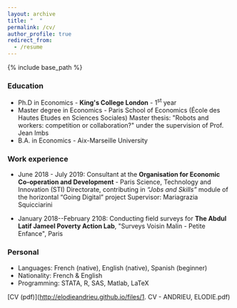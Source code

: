 ```yaml
---
layout: archive
title: "  "
permalink: /cv/
author_profile: true
redirect_from:
  - /resume
---
```


{% include base_path %}

### Education
* Ph.D in Economics - **King's College London** - 1<sup>st</sup> year
* Master degree in Economics - Paris School of Economics (École des Hautes Etudes en Sciences Sociales)
Master thesis: "Robots and workers: competition or collaboration?" under the supervision of Prof. Jean Imbs
* B.A. in Economics - Aix-Marseille University


### Work experience
* June 2018 - July 2019: Consultant at the **Organisation for Economic Co-operation and Development** - Paris
Science, Technology and Innovation (STI) Directorate, contributing in *“Jobs and Skills”* module of the horizontal “Going Digital” project
Supervisor: Mariagrazia Squicciarini

* January 2018--February 2108: Conducting field surveys for **The Abdul Latif Jameel Poverty Action Lab**, "Surveys Voisin Malin - Petite Enfance", Paris

### Personal
* Languages: French (native), English (native), Spanish (beginner)
* Nationality: French & English
* Programming: STATA, R, SAS, Matlab, LaTeX

[CV (pdf)](http://elodieandrieu.github.io/files/1. CV - ANDRIEU, ELODIE.pdf)
